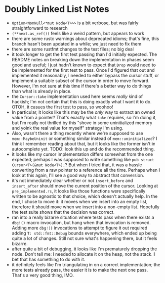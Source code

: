 # Doubly Linked List Notes

- `Option<NonNull<*mut Node<T>>>` is a bit verbose, but was fairly straightforward to research
- `(**next.as_ref())` feels like a weird pattern, but appears to work
- there are some rustc warnings about deprecated idioms; that's fine, this branch hasn't been updated in a while; we just need to fix them
- there are some rustfmt changes to the test files; no big deal
- it took longer to get the first test passing than I'd initially expected. The README notes on breaking down the implementation in phases seem good and useful; I just hadn't known to expect that `Drop` would need to be implemented for the first test to pass. Once I'd figured that out and implemented it reasonably, I needed to either bypass the cursor stuff, or implement a suitable subset of the cursor in order to move forward. However, I'm not sure at this time if there's a better way to do things than what is already in place.
- the `Cursor::take` implementation used here seems _really_ kind of hackish; I'm not certain that this is doing exactly what I want it to do. OTOH, it casues the first test to pass, so woohoo!
- In particular, it looks like this may be the _only_ way to extract an owned value from a pointer? That's exactly what `take` requires, so I'm doing it, but I'm really not thrilled by this "shove in some uninitialized memory and yoink the real value for myself" strategy I'm using.
- Also, wasn't there a thing recently where we're supposed to use `mem::MaybeUninit` or something similar instead of `mem::uninitialized`? I think I remember reading about that, but it looks like the former isn't in autocomplete yet. TODO: look this up and do the recommended thing.
- it looks like my cursor implementation differs somewhat from the one expected; perhaps I was supposed to write something like `pub struct Cursor<T>(&mut Node<T>);`? But when I tried that, it was a hassle converting from a raw pointer to a reference all the time. Perhaps when I look at this again, I'll see a good way to abstract that conversion.
- it's not immediately clear whether or not `insert_before` and `insert_after` should move the current position of the cursor. Looking at `pre_implemented.rs`, it looks like those functions were specifically written to be agnostic to that choice, which doesn't actually help. In the end, I chose to move it: it moves when we insert into an empty list, therefore it should move when we insert into a non-empty list. Hopefully the test suite shows that the decision was correct.
- ran into a really bizarre situation where tests pass when there exists a `dbg!()` macro invocation, but hang when that invocation is removed. Adding more `dbg!()` invocations to attempt to figure it out required adding `T: std::fmt::Debug` bounds everywhere, which ended up being quite a lot of changes. Still not sure what's happening there, but it feels bizarre.
- after quite a bit of debugging, it looks like I'm prematurely dropping the node. Don't tell me: I needed to allocate it on the heap, not the stack. I bet that has something to do with it.
- it definitely feels like I'm triangulating in on a correct implementation; the more tests already pass, the easier it is to make the next one pass. That's a very good thing, IMO.